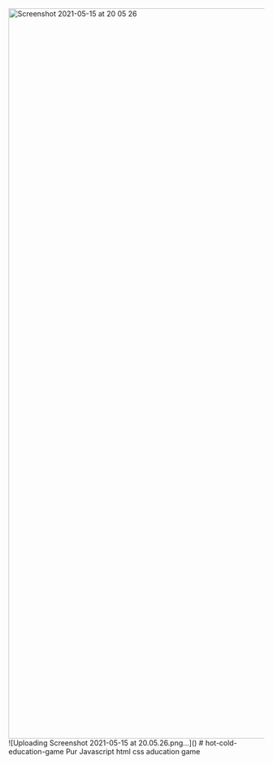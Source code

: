 <img width="1439" alt="Screenshot 2021-05-15 at 20 05 26" src="https://user-images.githubusercontent.com/56640904/118370521-19b80680-b5b9-11eb-8af5-13961addfb2f.png">
![Uploading Screenshot 2021-05-15 at 20.05.26.png…]()
# hot-cold-education-game
Pur Javascript html css aducation game
